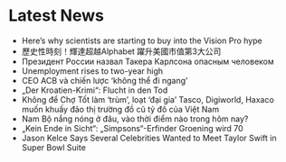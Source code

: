 # Latest News
-  Here’s why scientists are starting to buy into the Vision Pro hype
-  歷史性時刻！輝達超越Alphabet 躍升美國市值第3大公司
-  Президент России назвал Такера Карлсона опасным человеком
-  Unemployment rises to two-year high
-  CEO ACB và chiến lược ‘không thể đi ngang’
-  „Der Kroatien-Krimi“: Flucht in den Tod
-  Không để Chợ Tốt làm ‘trùm’, loạt ‘đại gia’ Tasco, Digiworld, Haxaco muốn khuấy đảo thị trường đồ cũ tỷ đô của Việt Nam
-  Nam Bộ nắng nóng ở đâu, vào thời điểm nào trong hôm nay?
-  „Kein Ende in Sicht“: „Simpsons“-Erfinder Groening wird 70
-  Jason Kelce Says Several Celebrities Wanted to Meet Taylor Swift in Super Bowl Suite
